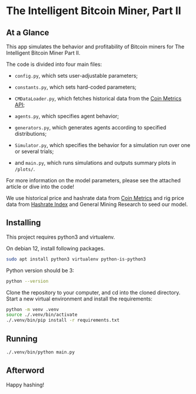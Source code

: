 # The Intelligent Bitcoin Miner, Part II

## At a Glance

This app simulates the behavior and profitability of Bitcoin miners
for The Intelligent Bitcoin Miner Part II.

The code is divided into four main files: 

- `config.py`, which sets user-adjustable parameters; 

- `constants.py`, which sets hard-coded parameters; 

- `CMDataLoader.py`, which fetches historical data from the [Coin
Metrics API](https://charts.coinmetrics.io/network-data/);


- `agents.py`, which specifies agent behavior; 

- `generators.py`, which generates agents according to specified
distributions; 

- `Simulator.py`, which specifies the behavior for a simulation run
over one or several trials; 

- and `main.py`, which runs simulations and outputs summary plots in
`/plots/`.

For more information on the model parameters, please see the attached
article or dive into the code!

We use historical price and hashrate data from [Coin
Metrics](https://charts.coinmetrics.io/network-data/) and rig price
data from [Hashrate
Index](https://hashrateindex.com/machines/sha256-rig-index) and
General Mining Research to seed our model.

## Installing

This project requires python3 and virtualenv.

On debian 12, install following packages.

```bash
sudo apt install python3 virtualenv python-is-python3
```

Python version should be 3:

```bash
python --version
```

Clone the repository to your computer, and cd into the cloned
directory.  Start a new virtual environment and install the
requirements:

```bash
python -m venv .venv
source ./.venv/bin/activate
./.venv/bin/pip install -r requirements.txt
```

## Running

```bash
./.venv/bin/python main.py
```

## Afterword

Happy hashing!
